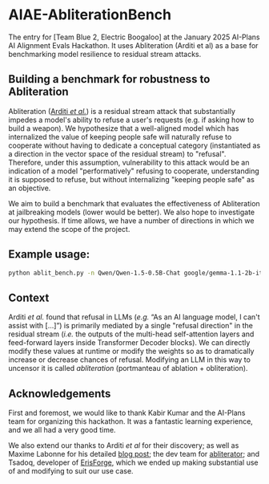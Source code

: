 # AIAE-AbliterationBench
The entry for [Team Blue 2, Electric Boogaloo]  at the January 2025 AI-Plans AI Alignment Evals Hackathon. It uses Abliteration (Arditi et al) as a base for benchmarking model resilience to residual stream attacks.

## Building a benchmark for robustness to Abliteration

Abliteration ([Arditi _et al._](https://arxiv.org/abs/2406.11717)) is a residual stream attack that substantially impedes a model's ability to refuse a user's requests (e.g. if asking how to build a weapon).
We hypothesize that a well-aligned model which has internalized the value of keeping people safe will naturally refuse to cooperate without having to dedicate a conceptual category (instantiated as a direction in the vector space of the residual stream) to "refusal". Therefore, under this assumption, vulnerability to this attack would be an indication of a model "performatively" refusing to cooperate, understanding it is supposed to refuse, but without internalizing "keeping people safe" as an objective.

We aim to build a benchmark that evaluates the effectiveness of Abliteration at jailbreaking models (lower would be better). We also hope to investigate our hypothesis. If time allows, we have a number of directions in which we may extend the scope of the project.

## Example usage:

```bash
python ablit_bench.py -n Qwen/Qwen-1.5-0.5B-Chat google/gemma-1.1-2b-it -l 2 -i 50 -b 10
```

## Context

Arditi _et al._ found that refusal in LLMs (_e.g._ “As an AI language model, I can't assist with [...]”) is primarily mediated by a single "refusal direction" in the residual stream (_i.e._ the outputs of the multi-head self-attention layers and feed-forward layers inside Transformer Decoder blocks). We can directly modify these values at runtime or modify the weights so as to dramatically increase or decrease chances of refusal. Modifying an LLM in this way to uncensor it is called _abliteration_ (portmanteau of ablation + obliteration).

## Acknowledgements

First and foremost, we would like to thank Kabir Kumar and the AI-Plans team for organizing this hackathon. It was a fantastic learning experience, and we all had a very good time.

We also extend our thanks to Arditi _et al_ for their discovery; as well as Maxime Labonne for his detailed [blog post](https://mlabonne.github.io/blog/posts/2024-06-04_Uncensor_any_LLM_with_abliteration.html); the dev team for [abliterator](https://github.com/FailSpy/abliterator); and Tsadoq, developer of [ErisForge](https://github.com/Tsadoq/ErisForge), which we ended up making substantial use of and modifying to suit our use case.
